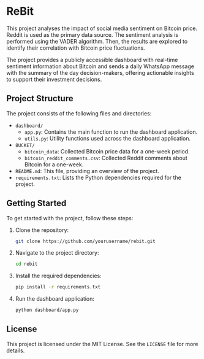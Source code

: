 # ReBit

This project analyses the impact of social media sentiment on Bitcoin price. Reddit is used as 
the primary data source. The sentiment analysis is performed using the VADER algorithm. 
Then, the results are explored to identify their correlation with Bitcoin price fluctuations.

The project provides a publicly accessible dashboard with real-time 
sentiment information about Bitcoin and sends a daily WhatsApp message with the summary 
of the day decision-makers, offering actionable insights to support their investment decisions.

## Project Structure

The project consists of the following files and directories:

- `dashboard/`
    - `app.py`: Contains the main function to run the dashboard application.
    - `utils.py`: Utility functions used across the dashboard application.
- `BUCKET/`
    - `bitcoin_data`: Collected Bitcoin price data for a one-week period.
    - `bitcoin_reddit_comments.csv`: Collected Reddit comments about Bitcoin for a one-week.
- `README.md`: This file, providing an overview of the project.
- `requirements.txt`: Lists the Python dependencies required for the project.

## Getting Started

To get started with the project, follow these steps:

1. Clone the repository:
     ```sh
     git clone https://github.com/yourusername/rebit.git
     ```
2. Navigate to the project directory:
     ```sh
     cd rebit
     ```
3. Install the required dependencies:
     ```sh
     pip install -r requirements.txt
     ```
4. Run the dashboard application:
     ```sh
     python dashboard/app.py
     ```
     
## License

This project is licensed under the MIT License. See the `LICENSE` file for more details.